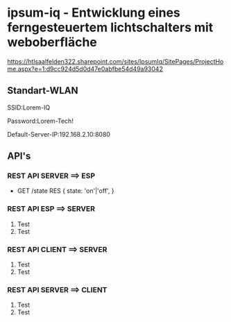 
# ipsum-iq - Entwicklung eines ferngesteuertem lichtschalters mit weboberfläche

<https://htlsaalfelden322.sharepoint.com/sites/IpsumIq/SitePages/ProjectHome.aspx?e=1:d9cc924d5d0d47e0abfbe54d49a93042>

## Standart-WLAN

SSID:Lorem-IQ

Password:Lorem-Tech!

Default-Server-IP:192.168.2.10:8080

## API's

### REST API SERVER ==> ESP

- GET /state
  RES {
  state: 'on'|'off',
  }

### REST API ESP ==> SERVER

1. Test
1. Test

### REST API CLIENT ==> SERVER

1. Test
1. Test

### REST API SERVER ==> CLIENT

1. Test
1. Test
